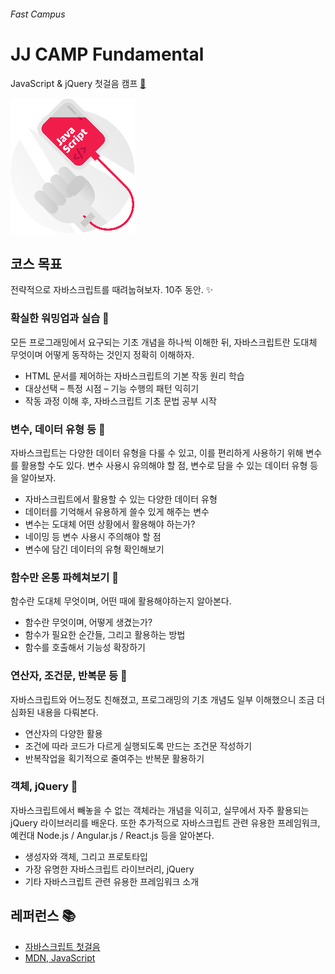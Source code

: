 ###### Fast Campus

# JJ CAMP Fundamental

JavaScript & jQuery 첫걸음 캠프 [:link:](http://www.fastcampus.co.kr/dev_camp_jstb)

[![](ASSETS/course-cover.png)](http://www.fastcampus.co.kr/dev_camp_jstb)

## 코스 목표

전략적으로 자바스크립트를 때려눕혀보자. 10주 동안. :sparkles:

### 확실한 워밍업과 실습 :first_quarter_moon_with_face:

모든 프로그래밍에서 요구되는 기초 개념을 하나씩 이해한 뒤, 자바스크립트란 도대체 무엇이며 어떻게 동작하는 것인지 정확히 이해하자.

- HTML 문서를 제어하는 자바스크립트의 기본 작동 원리 학습
- 대상선택 – 특정 시점 – 기능 수행의 패턴 익히기
- 작동 과정 이해 후, 자바스크립트 기초 문법 공부 시작

### 변수, 데이터 유형 등 :first_quarter_moon_with_face:

자바스크립트는 다양한 데이터 유형을 다룰 수 있고, 이를 편리하게 사용하기 위해 변수를 활용할 수도 있다. 변수 사용시 유의해야 할 점, 변수로 담을 수 있는 데이터 유형 등을 알아보자.

- 자바스크립트에서 활용할 수 있는 다양한 데이터 유형
- 데이터를 기억해서 유용하게 쓸수 있게 해주는 변수
- 변수는 도대체 어떤 상황에서 활용해야 하는가?
- 네이밍 등 변수 사용시 주의해야 할 점
- 변수에 담긴 데이터의 유형 확인해보기

### 함수만 온통 파헤쳐보기 :first_quarter_moon_with_face:

함수란 도대체 무엇이며, 어떤 때에 활용해야하는지 알아본다.

- 함수란 무엇이며, 어떻게 생겼는가?
- 함수가 필요한 순간들, 그리고 활용하는 방법
- 함수를 호출해서 기능성 확장하기

### 연산자, 조건문, 반복문 등 :first_quarter_moon_with_face:

자바스크립트와 어느정도 친해졌고, 프로그래밍의 기초 개념도 일부 이해했으니 조금 더 심화된 내용을 다뤄본다.

- 연산자의 다양한 활용
- 조건에 따라 코드가 다르게 실행되도록 만드는 조건문 작성하기
- 반복작업을 획기적으로 줄여주는 반복문 활용하기

### 객체, jQuery :first_quarter_moon_with_face:

자바스크립트에서 빼놓을 수 없는 객체라는 개념을 익히고, 실무에서 자주 활용되는 jQuery 라이브러리를 배운다. 또한 추가적으로 자바스크립트 관련 유용한 프레임워크, 예컨대 Node.js / Angular.js / React.js 등을 알아본다.

- 생성자와 객체, 그리고 프로토타입
- 가장 유명한 자바스크립트 라이브러리, jQuery
- 기타 자바스크립트 관련 유용한 프레임워크 소개

## 레퍼런스 :books:

- [자바스크립트 첫걸음](REFERENCES/README.md)
- [MDN, JavaScript](https://developer.mozilla.org/ko/docs/Web/JavaScript)


